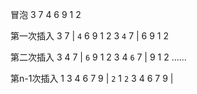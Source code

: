 冒泡
3 7 4 6 9 1 2

第一次插入
3 7 | `4` 6 9 1 2 
3 `4` 7 | 6 9 1 2 

第二次插入
3 4 7 | `6` 9 1 2 
3 4 `6` 7 | 9 1 2 
......

第n-1次插入
1 3 4 6 7 9 | `2` 
1 `2` 3 4 6 7 9 | 
